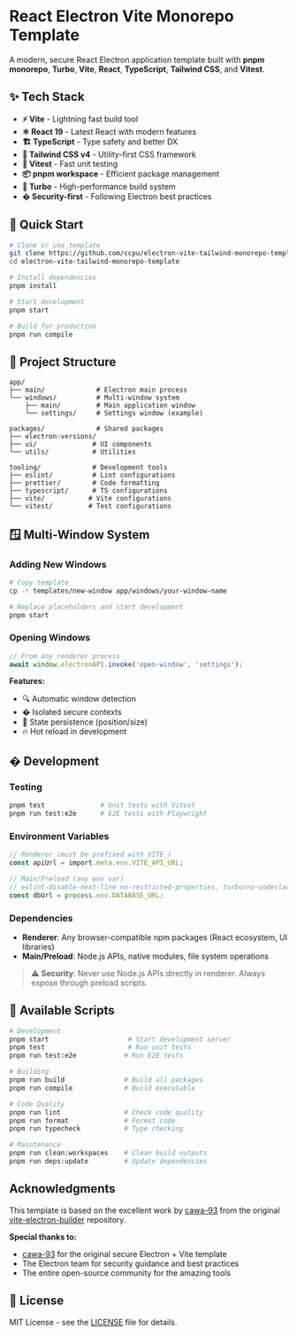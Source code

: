 # React Electron Vite Monorepo Template

A modern, secure React Electron application template built with **pnpm monorepo**, **Turbo**, **Vite**, **React**, **TypeScript**, **Tailwind CSS**, and **Vitest**.

## ✨ Tech Stack

- **⚡ Vite** - Lightning fast build tool
- **⚛️ React 19** - Latest React with modern features
- **🏗️ TypeScript** - Type safety and better DX
- **🎨 Tailwind CSS v4** - Utility-first CSS framework
- **🧪 Vitest** - Fast unit testing
- **📦 pnpm workspace** - Efficient package management
- **🏃 Turbo** - High-performance build system
- **� Security-first** - Following Electron best practices

## 🚀 Quick Start

```bash
# Clone or use template
git clone https://github.com/ccpu/electron-vite-tailwind-monorepo-template.git
cd electron-vite-tailwind-monorepo-template

# Install dependencies
pnpm install

# Start development
pnpm start

# Build for production
pnpm run compile
```

## 📁 Project Structure

```
app/
├── main/             # Electron main process
└── windows/          # Multi-window system
    ├── main/         # Main application window
    └── settings/     # Settings window (example)

packages/             # Shared packages
├── electron-versions/
├── ui/              # UI components
└── utils/           # Utilities

tooling/             # Development tools
├── eslint/          # Lint configurations
├── prettier/        # Code formatting
├── typescript/      # TS configurations
├── vite/           # Vite configurations
└── vitest/         # Test configurations
```

## 🪟 Multi-Window System

### Adding New Windows

```bash
# Copy template
cp -r templates/new-window app/windows/your-window-name

# Replace placeholders and start development
pnpm start
```

### Opening Windows

```typescript
// From any renderer process
await window.electronAPI.invoke('open-window', 'settings');
```

**Features:**

- 🔍 Automatic window detection
- � Isolated secure contexts
- 💾 State persistence (position/size)
- 🔥 Hot reload in development

## �️ Development

### Testing

```bash
pnpm test              # Unit tests with Vitest
pnpm run test:e2e      # E2E tests with Playwright
```

### Environment Variables

```typescript
// Renderer (must be prefixed with VITE_)
const apiUrl = import.meta.env.VITE_API_URL;

// Main/Preload (any env var)
// eslint-disable-next-line no-restricted-properties, turbo/no-undeclared-env-vars
const dbUrl = process.env.DATABASE_URL;
```

### Dependencies

- **Renderer**: Any browser-compatible npm packages (React ecosystem, UI libraries)
- **Main/Preload**: Node.js APIs, native modules, file system operations

> ⚠️ **Security**: Never use Node.js APIs directly in renderer. Always expose through preload scripts.

## 📜 Available Scripts

```bash
# Development
pnpm start                    # Start development server
pnpm test                     # Run unit tests
pnpm run test:e2e            # Run E2E tests

# Building
pnpm run build               # Build all packages
pnpm run compile             # Build executable

# Code Quality
pnpm run lint                # Check code quality
pnpm run format              # Format code
pnpm run typecheck           # Type checking

# Maintenance
pnpm run clean:workspaces    # Clean build outputs
pnpm run deps:update         # Update dependencies
```

## Acknowledgments

This template is based on the excellent work by [cawa-93](https://github.com/cawa-93) from the original [vite-electron-builder](https://github.com/cawa-93/vite-electron-builder) repository.

**Special thanks to:**

- [cawa-93](https://github.com/cawa-93) for the original secure Electron + Vite template
- The Electron team for security guidance and best practices
- The entire open-source community for the amazing tools

## 📄 License

MIT License - see the [LICENSE](LICENSE) file for details.
